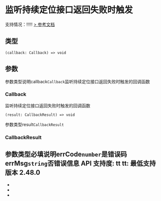 # 监听持续定位接口返回失败时触发
支持情况：!!!!!
[> 参考文档
](https://developers.weixin.qq.com/miniprogram/dev/api/location/wx.onLocationChangeError.html)
## 类型[​](onLocationChangeError.html#类型)
```tsx
(callback: Callback) => void
```

## 参数[​](onLocationChangeError.html#参数)
参数类型说明callback`Callback`监听持续定位接口返回失败时触发的回调函数
### Callback[​](onLocationChangeError.html#callback)
监听持续定位接口返回失败时触发的回调函数
```tsx
(result: CallbackResult) => void
```
参数类型result`CallbackResult`
### CallbackResult[​](onLocationChangeError.html#callbackresult)
参数类型必填说明errCode`number`是错误码errMsg`string`否错误信息
API 支持度: tt
tt: 最低支持版本 2.48.0
- 
- 

- 
-
